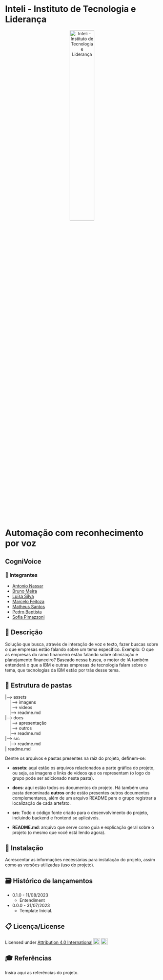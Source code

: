 # Inteli - Instituto de Tecnologia e Liderança 

<p align="center">
<a href= "https://www.inteli.edu.br/"><img src="https://www.inteli.edu.br/wp-content/uploads/2021/08/20172028/marca_1-2.png" alt="Inteli - Instituto de Tecnologia e Liderança" border="0" width=40% height=40%></a>
</p>

<br>

# Automação com reconhecimento por voz

## CogniVoice

### 🚀 Integrantes
- <a href="https://www.linkedin.com/in/antonionassar/">Antonio Nassar</a>
- <a href="https://www.linkedin.com/in/bruno-omeira/">Bruno Meira</a>
- <a href="https://www.linkedin.com/in/luísa-vitória-leite-silva-681443230/">Luísa Silva</a>
- <a href="https://www.linkedin.com/in/marcelofeitoza7/">Marcelo Feitoza</a>
- <a href="https://www.linkedin.com/in/matheusmacedosantos/">Matheus Santos</a>
- <a href="https://www.linkedin.com/in/pedro-hagge/">Pedro Baptista</a>
- <a href="https://www.linkedin.com/in/sofia-moreiras-pimazzoni/">Sofia Pimazzoni</a>

## 📜 Descrição

Solução que busca, através de interação de voz e texto, fazer buscas sobre o que empresas estão falando sobre um tema específico. Exemplo: O que as empresas do ramo financeiro estão falando sobre otimização e planejamento financeiro? Baseado nessa busca, o motor de IA também entenderá o que a IBM e outras empresas de tecnologia falam sobre o tema, que tecnologias da IBM estão por trás desse tema.

## 📁 Estrutura de pastas

|--> assets<br>
  &emsp;| --> imagens <br>
  &emsp;| --> videos <br>
  &emsp;|--> readme.md<br>
|--> docs<br>
  &emsp;| --> apresentação <br>
  &emsp;| --> outros <br>
  &emsp;|--> readme.md<br>
|--> src<br>
  &emsp;|--> readme.md<br>
| readme.md<br>

Dentre os arquivos e pastas presentes na raiz do projeto, definem-se:

- <b>assets</b>: aqui estão os arquivos relacionados a parte gráfica do projeto, ou seja, as imagens e links de vídeos que os representam (o logo do grupo pode ser adicionado nesta pasta).

- <b>docs</b>: aqui estão todos os documentos do projeto. Há também uma pasta denominada <b>outros</b> onde estão presentes outros documentos complementares, além de um arquivo README para o grupo registrar a localização de cada artefato.

- <b>src</b>: Todo o código fonte criado para o desenvolvimento do projeto, incluindo backend e frontend se aplicáveis.

- <b>README.md</b>: arquivo que serve como guia e explicação geral sobre o projeto (o mesmo que você está lendo agora).

## 🔧 Instalação

Acrescentar as informações necessárias para instalação do projeto, assim como as versões utilizadas (uso do projeto).


## 🗃 Histórico de lançamentos

* 0.1.0 - 11/08/2023
    * Entendiment
* 0.0.0 - 31/07/2023
    * Template Inicial.

## 📋 Licença/License

Licensed under <a href="http://creativecommons.org/licenses/by/4.0/?ref=chooser-v1" target="_blank" rel="license noopener noreferrer" style="display:inline-block;">Attribution 4.0 International<img style="height:22px!important;margin-left:3px;vertical-align:text-bottom;" src="https://mirrors.creativecommons.org/presskit/icons/cc.svg?ref=chooser-v1"><img style="height:22px!important;margin-left:3px;vertical-align:text-bottom;" src="https://mirrors.creativecommons.org/presskit/icons/by.svg?ref=chooser-v1"></a></p>

## 🎓 Referências

Insira aqui as referências do projeto.
